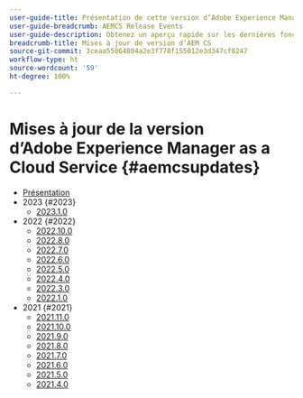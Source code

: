 ```yaml
---
user-guide-title: Présentation de cette version d’Adobe Experience Manager as a Cloud Service
user-guide-breadcrumb: AEMCS Release Events
user-guide-description: Obtenez un aperçu rapide sur les dernières fonctionnalités d’Adobe Experience Manager as a Cloud Service
breadcrumb-title: Mises à jour de version d’AEM CS
source-git-commit: 3ceaa55864804a2e3f778f155012e3d347cf8247
workflow-type: ht
source-wordcount: '59'
ht-degree: 100%

---
```



# Mises à jour de la version d’Adobe Experience Manager as a Cloud Service {#aemcsupdates}

+ [Présentation](overview.md)
+ 2023 {#2023}
   + [2023.1.0](2023/2023-1-0.md)
+ 2022 {#2022}
   + [2022.10.0](./2022/2022-10-0.md)
   + [2022.8.0](./2022/2022-8-0.md)
   + [2022.7.0](./2022/2022-7-0.md)
   + [2022.6.0](./2022/2022-6-0.md)
   + [2022.5.0](./2022/2022-5-0.md)
   + [2022.4.0](./2022/2022-4-0.md)
   + [2022.3.0](./2022/2022-3-0.md)
   + [2022.1.0](./2022/2022-1-0.md)
+ 2021 {#2021}
   + [2021.11.0](./2021/2021-11-0.md)
   + [2021.10.0](./2021/2021-10-0.md)
   + [2021.9.0](./2021/2021-9-0.md)
   + [2021.8.0](./2021/2021-8-0.md)
   + [2021.7.0](./2021/2021-7-0.md)
   + [2021.6.0](./2021/2021-6-0.md)
   + [2021.5.0](./2021/2021-5-0.md)
   + [2021.4.0](./2021/2021-4-0.md)

